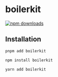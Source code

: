 <!-- ~~ Generated by projen. To modify, edit .projenrc.ts and run "pnpm --silent dlx projen". -->

# boilerkit

[![npm downloads](https://img.shields.io/npm/dt/boilerkit "npm downloads")](https://www.npmjs.com/package/boilerkit "npm downloads")

## Installation

```sh
pnpm add boilerkit
```

```sh
npm install boilerkit
```

```sh
yarn add boilerkit
```
